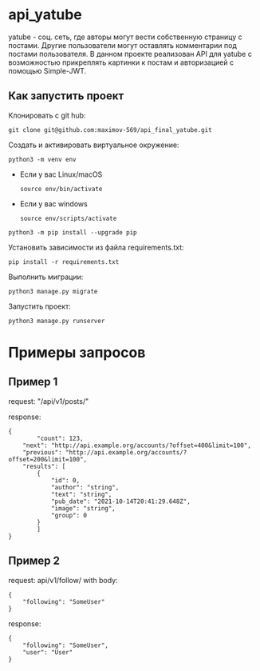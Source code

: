 # api_yatube

yatube - соц. сеть, где авторы могут вести собственную страницу с постами. Другие пользователи могут оставлять комментарии под постами пользователя.
В данном проекте реализован API для yatube с возможностью прикреплять картинки к постам и авторизацией с помощью Simple-JWT.

## Как запустить проект

Клонировать с git hub:
```
git clone git@github.com:maximov-569/api_final_yatube.git
```

Cоздать и активировать виртуальное окружение:

```
python3 -m venv env
```

* Если у вас Linux/macOS

    ```
    source env/bin/activate
    ```

* Если у вас windows

    ```
    source env/scripts/activate
    ```

```
python3 -m pip install --upgrade pip
```

Установить зависимости из файла requirements.txt:

```
pip install -r requirements.txt
```

Выполнить миграции:

```
python3 manage.py migrate
```

Запустить проект:

```
python3 manage.py runserver
```
# Примеры запросов
## Пример 1
request: "/api/v1/posts/"

response:
```
{
        "count": 123,
	"next": "http://api.example.org/accounts/?offset=400&limit=100",
	"previous": "http://api.example.org/accounts/?offset=200&limit=100",
	"results": [
		{
			"id": 0,
			"author": "string",
			"text": "string",
			"pub_date": "2021-10-14T20:41:29.648Z",
			"image": "string",
			"group": 0
		}
		]
}
```
## Пример 2
request: api/v1/follow/
with body:
```
{
	"following": "SomeUser"
}
```

response:
```
{
	"following": "SomeUser",
	"user": "User"
}
```
